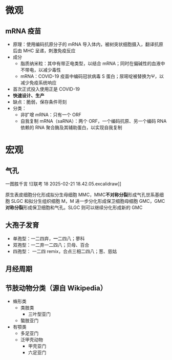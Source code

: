 # 微观
## mRNA 疫苗
- 原理：使用编码抗原分子的 mRNA 导入体内，被树突状细胞摄入，翻译抗原后由 MHC 呈递，刺激免疫反应
- 成分
	- 脂质纳米粒：其中有带正电类型，以结合 mRNA；同时在偏碱性的血液中不带电，以减少毒性
	- mRNA：COVID-19 疫苗中编码冠状病毒 S 蛋白；尿嘧啶被替换为Ψ，以减少免疫系统响应
- 首次正式投入使用正是 COVID-19
- **快速设计、生产**
- 缺点：脆弱，保存条件苛刻
- 分类：
	- 非扩增 mRNA：只有一个 ORF
	- 自我复制 mRNA（saRNA）：两个 ORF，一个编码抗原、另一个编码 RNA 依赖的 RNA 聚合酶及其辅助蛋白，以实现自我复制
# 宏观
## 气孔
一图胜千言
![[联考 18 2025-02-21 18.42.05.excalidraw]]

原生表皮细胞分化形成拟分生母细胞 MMC，MMC**不对称分裂**形成气孔世系基细胞 SLGC 和拟分生组织细胞 M，M 进一步分化形成保卫细胞母细胞 GMC，GMC**对称分裂**形成保卫细胞和气孔。SLGC 则可以继续分化形成新的 GMC
## 大孢子发育
- 单孢型：一二四弃，**一**二四八；蓼科
- 双孢型：一二弃一二四八；贝母、百合
- 四孢型： 一二四 remix，合点三相二四八；葱、慈姑
## 月经周期

## 节肢动物分类（源自 Wikipedia）
- 蛛形类
	- 类肢类
		- 三叶型亚门
	- 螯肢亚门
- 有颚类
	- 多足亚门
	- 泛甲壳动物
		- 甲壳亚门
		- 六足亚门

